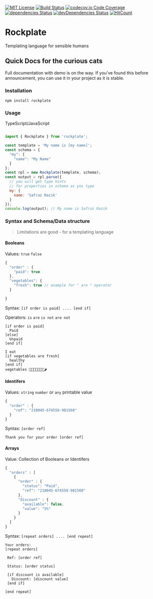 [![MIT License](https://img.shields.io/github/license/rockplate/rockplate)](https://github.com/rockplate/rockplate/blob/master/LICENSE)
[![Build Status](https://travis-ci.org/rockplate/rockplate.png?branch=master)](https://travis-ci.org/rockplate/rockplate)
[![codecov.io Code Coverage](https://img.shields.io/codecov/c/github/rockplate/rockplate.svg?maxAge=2592000)](https://codecov.io/github/rockplate/rockplate?branch=master)
[![dependencies Status](https://david-dm.org/rockplate/rockplate/status.svg)](https://david-dm.org/rockplate/rockplate)
[![devDependencies Status](https://david-dm.org/rockplate/rockplate/dev-status.svg)](https://david-dm.org/rockplate/rockplate?type=dev)
[![HitCount](https://hits.dwyl.com/rockplate/rockplate.svg)](https://hits.dwyl.com/rockplate/rockplate)

# Rockplate

Templating language for sensible humans

## Quick Docs for the curious cats

Full documentation with demo is on the way.
If you've found this before announcement, you can use it in your project as it is stable.


### Installation

`npm install rockplate`


### Usage

TypeScript/JavaScript

```javascript

import { Rockplate } from 'rockplate';

const template = 'My name is [my name]';
const schema = {
  "my": {
    "name": "My Name"
  }
};
const rpl = new Rockplate(template, schema);
const output = rpl.parse({
  // you will get type hints
  // for properties in schema as you type
  my: {
    name: 'Safraz Razik'
  }
});
console.log(output); // My name is Safraz Razik
```

### Syntax and Schema/Data structure

> Limitations are good - for a templating language


#### Booleans

Values: `true` `false`

```javascript
{
  "order" : {
    "paid": true
  },
  "vegetables": {
    "fresh": true // example for " are " operator
  }

}
```

Syntax: `[if order is paid] .... [end if]`

Operators: ` is ` ` are ` ` is not ` ` are not `


```rpl
[if order is paid]
  Paid
[else]
  Unpaid
[end if]
```

```rpl
I eat
[if vegetables are fresh]
  healthy
[end if]
vegetables 🥕🥦🍅🍆🥝🥬🥒🌶
```


#### Identifers

Values: `string` `number` or `any` printable value

```javascript
{
  "order" : {
    "ref": "210045-674558-981560"
  }
}
```

Syntax: `[order ref]`

```rpl
Thank you for your order [order ref]
```

#### Arrays

Value: Collection of Booleans or Identifers

```javascript
{
  "orders" : [
    {
      "order" : {
        "status": "Paid",
        "ref": "210045-674558-981560"
      },
      "discount" : {
        "available": false,
        "value": "5%"
      }
    }
  ]
}
```

Syntax: `[repeat orders] .... [end repeat]`

```rpl
Your orders:
[repeat orders]

 Ref: [order ref]

 Status: [order status]

 [if discount is available]
   Discount: [discount value]
 [end if]

[end repeat]
```
